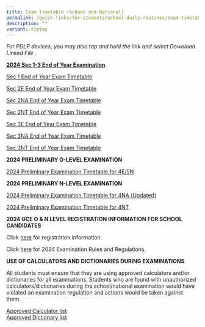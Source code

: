 ```yaml
---
title: Exam Timetable (School and National)
permalink: /quick-links/for-students/school-daily-routines/exam-timetable-school-national/
description: ""
variant: tiptap
---
```

<p><em>For PDLP devices, you may also tap and hold the link and select Download Linked File .</em>
</p>
<p><strong><u>2024 Sec 1-3 End of Year Examination</u></strong>
</p>
<p><a href="/files/Sec_1_2024.pdf" rel="noopener nofollow" target="_blank">Sec 1 End of Year Exam Timetable</a>
</p>
<p><a href="/files/2E_2024.pdf" rel="noopener nofollow" target="_blank">Sec 2E End of Year Exam Timetable</a>
</p>
<p><a href="/files/2NA_2024.pdf" rel="noopener nofollow" target="_blank">Sec 2NA End of Year Exam Timetable</a>
</p>
<p><a href="/files/2NT_2024.pdf" rel="noopener nofollow" target="_blank">Sec 2NT End of Year Exam Timetable</a>
</p>
<p><a href="/files/3E_2024.pdf" rel="noopener nofollow" target="_blank">Sec 3E End of Year Exam Timetable</a>
</p>
<p><a href="/files/3N_2024.pdf" rel="noopener nofollow" target="_blank">Sec 3NA End of Year Exam Timetable</a>
</p>
<p><a href="/files/3T_2024.pdf" rel="noopener nofollow" target="_blank">Sec 3NT End of Year Exam Timetable</a>
</p>
<p></p>
<p><strong>2024 PRELIMINARY O-LEVEL EXAMINATION</strong>
</p>
<p><a href="/files/2024_O_Level_Prelim_Timetable.pdf" rel="noopener noreferrer nofollow" target="_blank">2024 Preliminary Examination Timetable for 4E/5N</a>
</p>
<p><strong>2024 PRELIMINARY N-LEVEL EXAMINATION</strong>
</p>
<p><a href="/files/2024_N_Prelim_Timetable_4NA_Final__amended_28_May.pdf" rel="noopener noreferrer nofollow" target="_blank">2024 Preliminary Examination Timetable for 4NA (Updated)</a>
</p>
<p><a href="/files/2024_N_Prelim_Timetable_4NT_Final.pdf" rel="noopener noreferrer nofollow" target="_blank">2024 Preliminary Examination Timetable for 4NT</a>
</p>
<p><strong>2024 GCE O &amp; N LEVEL REGISTRATION INFORMATION FOR SCHOOL CANDIDATES</strong>
</p>
<p>Click <a href="https://www.seab.gov.sg/docs/default-source/schooregistrationinformation/2024-gce-n(t)-n(a)-o-level-registration-information-for-school-candidates-(dd-29-feb-24).pdf?sfvrsn=edc2764c_2" rel="noopener noreferrer nofollow" target="_blank">here</a> for
registration information.</p>
<p>Click <a href="https://www.seab.gov.sg/docs/default-source/exam-rules-and-regulations/2024-gce-no-exams-rules_regulations_finalf7bad7fd-27ad-4b48-a1e8-b91f3e4bb81f.pdf" rel="noopener noreferrer nofollow" target="_blank">here</a> for
2024 Examination Rules and Regulations.</p>
<p><strong>USE OF CALCULATORS AND DICTIONARIES DURING EXAMINATIONS</strong>
</p>
<p>All students must ensure that they are using approved calculators and/or
dictionaries for all examinations. Students who are found with unauthorized
calculators/dictionaries during the school/national examination would have
violated an examination regulation and actions would be taken against them.</p>
<p><a href="https://www.seab.gov.sg/docs/default-source/documents/guidelines_calculators.pdf" rel="noopener noreferrer nofollow" target="_blank">Approved Calculator list</a>
<br><a href="https://www.seab.gov.sg/docs/default-source/documents/list_of_dictionaries_for_examination.pdf" rel="noopener noreferrer nofollow" target="_blank">Approved Dictionary list</a>
</p>